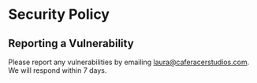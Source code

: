 # Security Policy

## Reporting a Vulnerability
Please report any vulnerabilities by emailing laura@caferacerstudios.com. We will respond within 7 days.

